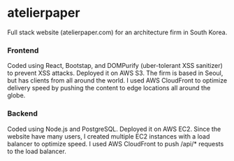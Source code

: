 # atelierpaper

Full stack website (atelierpaper.com) for an architecture firm in South Korea.

### Frontend
Coded using React, Bootstap, and DOMPurify (uber-tolerant XSS sanitizer) to prevent XSS attacks.
Deployed it on AWS S3. The firm is based in Seoul, but has clients from all around the world. 
I used AWS CloudFront to optimize delivery speed by pushing the content to edge locations all around the globe.

### Backend
Coded using Node.js and PostgreSQL.
Deployed it on AWS EC2. Since the website have many users, I created multiple EC2 instances with a load balancer to optimize speed.
I used AWS CloudFront to push /api/* requests to the load balancer.
